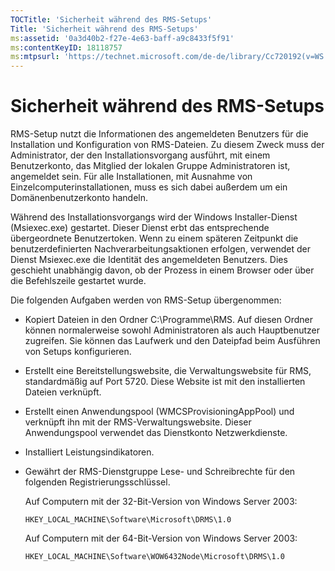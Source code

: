 ```yaml
---
TOCTitle: 'Sicherheit während des RMS-Setups'
Title: 'Sicherheit während des RMS-Setups'
ms:assetid: '0a3d40b2-f27e-4e63-baff-a9c8433f5f91'
ms:contentKeyID: 18118757
ms:mtpsurl: 'https://technet.microsoft.com/de-de/library/Cc720192(v=WS.10)'
---
```


Sicherheit während des RMS-Setups
=================================

RMS-Setup nutzt die Informationen des angemeldeten Benutzers für die Installation und Konfiguration von RMS-Dateien. Zu diesem Zweck muss der Administrator, der den Installationsvorgang ausführt, mit einem Benutzerkonto, das Mitglied der lokalen Gruppe Administratoren ist, angemeldet sein. Für alle Installationen, mit Ausnahme von Einzelcomputerinstallationen, muss es sich dabei außerdem um ein Domänenbenutzerkonto handeln.

Während des Installationsvorgangs wird der Windows Installer-Dienst (Msiexec.exe) gestartet. Dieser Dienst erbt das entsprechende übergeordnete Benutzertoken. Wenn zu einem späteren Zeitpunkt die benutzerdefinierten Nachverarbeitungsaktionen erfolgen, verwendet der Dienst Msiexec.exe die Identität des angemeldeten Benutzers. Dies geschieht unabhängig davon, ob der Prozess in einem Browser oder über die Befehlszeile gestartet wurde.

Die folgenden Aufgaben werden von RMS-Setup übergenommen:

-   Kopiert Dateien in den Ordner C:\\Programme\\RMS. Auf diesen Ordner können normalerweise sowohl Administratoren als auch Hauptbenutzer zugreifen. Sie können das Laufwerk und den Dateipfad beim Ausführen von Setups konfigurieren.
-   Erstellt eine Bereitstellungswebsite, die Verwaltungswebsite für RMS, standardmäßig auf Port 5720. Diese Website ist mit den installierten Dateien verknüpft.
-   Erstellt einen Anwendungspool (WMCSProvisioningAppPool) und verknüpft ihn mit der RMS-Verwaltungswebsite. Dieser Anwendungspool verwendet das Dienstkonto Netzwerkdienste.
-   Installiert Leistungsindikatoren.
-   Gewährt der RMS-Dienstgruppe Lese- und Schreibrechte für den folgenden Registrierungsschlüssel.

    Auf Computern mit der 32-Bit-Version von Windows Server 2003:

    ```
    HKEY_LOCAL_MACHINE\Software\Microsoft\DRMS\1.0
    ```

    Auf Computern mit der 64-Bit-Version von Windows Server 2003:

    ```
    HKEY_LOCAL_MACHINE\Software\WOW6432Node\Microsoft\DRMS\1.0
    ```